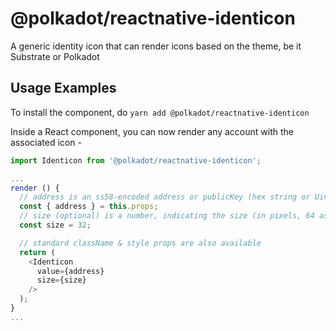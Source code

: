 # @polkadot/reactnative-identicon

A generic identity icon that can render icons based on the theme, be it Substrate or Polkadot

## Usage Examples

To install the component, do `yarn add @polkadot/reactnative-identicon`

Inside a React component, you can now render any account with the associated icon -

```javascript
import Identicon from '@polkadot/reactnative-identicon';

...
render () {
  // address is an ss58-encoded address or publicKey (hex string or Uint8Array)
  const { address } = this.props;
  // size (optional) is a number, indicating the size (in pixels, 64 as default)
  const size = 32;

  // standard className & style props are also available
  return (
    <Identicon
      value={address}
      size={size}
    />
  );
}
...
```

